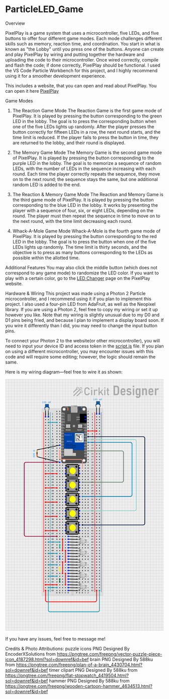 # ParticleLED_Game

Overview

PixelPlay is a game system that uses a microcontroller, five LEDs, and five buttons to offer four different game modes. Each mode challenges different skills such as memory, reaction time, and coordination. You start in what is known as "the Lobby" until you press one of the buttons. Anyone can create and play PixelPlay by wiring and putting together the hardware and uploading the code to their microcontroller. Once wired correctly, compile and flash the code; if done correctly, PixelPlay should be functional. I used the VS Code Particle Workbench for this project, and I highly recommend using it for a smoother development experience.

This includes a website, that you can open and read about PixelPlay. You can open it here [PixelPlay](Website/Main.html)

Game Modes
1. The Reaction Game Mode
The Reaction Game is the first game mode of PixelPlay. It is played by pressing the button corresponding to the green LED in the lobby. The goal is to press the corresponding button when one of the five LEDs lights up randomly. After the player presses the button correctly for fifteen LEDs in a row, the next round starts, and the time limit is reduced. If the player fails to press the button in time, they are returned to the lobby, and their round is displayed.

2. The Memory Game Mode
The Memory Game is the second game mode of PixelPlay. It is played by pressing the button corresponding to the purple LED in the lobby. The goal is to memorize a sequence of random LEDs, with the number of LEDs in the sequence increasing with each round. Each time the player correctly repeats the sequence, they move on to the next round; the sequence stays the same, but one additional random LED is added to the end.

3. The Reaction & Memory Game Mode
The Reaction and Memory Game is the third game mode of PixelPlay. It is played by pressing the button corresponding to the blue LED in the lobby. It works by presenting the player with a sequence of four, six, or eight LEDs, depending on the round. The player must then repeat the sequence in time to move on to the next round, with the time limit decreasing each round.

4. Whack-A-Mole Game Mode
Whack-A-Mole is the fourth game mode of PixelPlay. It is played by pressing the button corresponding to the red LED in the lobby. The goal is to press the button when one of the five LEDs lights up randomly. The time limit is thirty seconds, and the objective is to press as many buttons corresponding to the LEDs as possible within the allotted time.

Additional Features
You may also click the middle button (which does not correspond to any game mode) to randomize the LED color. If you want to play with a certain color, go to the [LED Changer](Website/LED_Changer.html) page on the PixelPlay website.

Hardware & Wiring
This project was made using a Photon 2 Particle microcontroller, and I recommend using it if you plan to implement this project. I also used a four-pin LED from AdaFruit, as well as the Neopixel library. If you are using a Photon 2, feel free to copy my wiring or set it up however you like. Note that my wiring is slightly unusual due to my D0 and D1 pins being fried, and because I plan to implement a display board soon. If you wire it differently than I did, you may need to change the input button pins.

To connect your Photon 2 to the website(or other microcontroller), you will need to input your device ID and access token in the [script.js](Website/script.js) file. If you plan on using a different microcontroller, you may encounter issues with this code and will require some editing; however, the logic should remain the same.

Here is my wiring diagram—feel free to wire it as shown:

![PixelPlay Wiring](circuit_image.png)

If you have any issues, feel free to message me!


Credits & Photo Attributions:
puzzle icons PNG Designed By EncoderXSolutions from https://pngtree.com/freepng/vector-puzzle-piece-icon_4187298.html?sol=downref&id=bef
brain PNG Designed By 588ku from https://pngtree.com/freepng/plan-of-a-brain_4430704.html?sol=downref&id=bef
timer clipart PNG Designed By 588ku from https://pngtree.com/freepng/flat-stopwatch_4419504.html?sol=downref&id=bef
hammer PNG Designed By 588ku from https://pngtree.com/freepng/wooden-cartoon-hammer_4634513.html?sol=downref&id=bef
